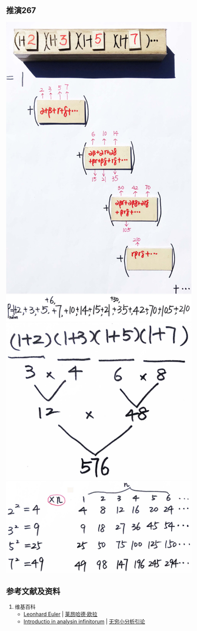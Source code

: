 ## 推演267

![](/images/无穷和与无穷乘积/欧拉的无穷分析引论中典型的推演实验/章15/推演267/267-1.jpg)
![](/images/无穷和与无穷乘积/欧拉的无穷分析引论中典型的推演实验/章15/推演267/267-2.jpg)
![](/images/无穷和与无穷乘积/欧拉的无穷分析引论中典型的推演实验/章15/推演267/267-3.jpg)
![](/images/无穷和与无穷乘积/欧拉的无穷分析引论中典型的推演实验/章15/推演267/267-4.jpg)

## 参考文献及资料

1. 维基百科
	- [Leonhard Euler](https://en.wikipedia.org/wiki/Leonhard_Euler) | [莱昂哈德·欧拉](https://zh.wikipedia.org/wiki/%E8%90%8A%E6%98%82%E5%93%88%E5%BE%B7%C2%B7%E6%AD%90%E6%8B%89) 
	- [Introductio in analysin infinitorum](https://en.wikipedia.org/wiki/Introductio_in_analysin_infinitorum) | [无穷小分析引论](https://zh.wikipedia.org/wiki/%E6%97%A0%E7%A9%B7%E5%B0%8F%E5%88%86%E6%9E%90%E5%BC%95%E8%AE%BA) 




